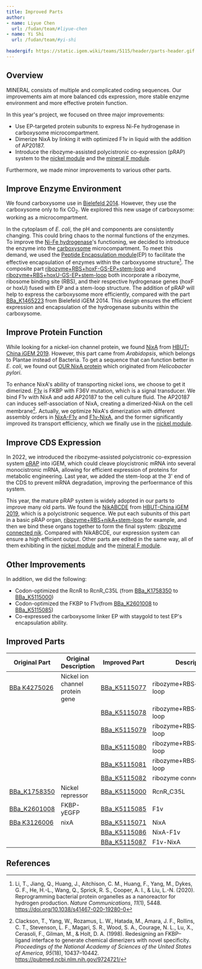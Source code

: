 ```yaml
---
title: Improved Parts
author:
- name: Liyue Chen
  url: /fudan/team/#liyue-chen
- name: Yi Shi
  url: /fudan/team/#yi-shi
  
headergif: https://static.igem.wiki/teams/5115/header/parts-header.gif
---
```



## Overview

MINERAL consists of multiple and complicated coding sequences. Our improvements aim at more balanced cds expression, more stable enzyme environment and more effective protein function.

In this year's project, we focused on three major improvements:

- Use EP-targeted protein subunits to express Ni-Fe hydrogenase in carboxysome microcompartment.
- Dimerize NixA by linking it with optimized F1v in liquid with the addition of AP20187.
- Introduce the ribozyme-assisted polycistronic co-expression (pRAP) system to the [nickel module](https://parts.igem.org/Part:BBa_K5115068) and the [mineral F module](https://parts.igem.org/Part:BBa_K5115067).

Furthermore, we made minor improvements to various other parts.

## Improve Enzyme Environment

We found carboxysome use in [Bielefeld 2014](https://2014.igem.org/Team:Bielefeld-CeBiTec). However, they use the carboxysome only to fix CO<sub>2</sub>. We explored this new usage of carboxysome: working as a microcompartment.

In the cytoplasm of *E. coli*, the pH and components are consistently changing. This could bring chaos to the normal functions of the enzymes. To improve the [Ni-Fe hydrogenase](https://parts.igem.org/Part:BBa_K5115020)'s functioning, we decided to introduce the enzyme into the [carboxysome](https://parts.igem.org/Part:BBa_K5115065) microcompartment. To meet this demand, we used the [Peptide Encapsulation module](https://parts.igem.org/Part:BBa_K5115002)(EP) to facilitate the effective encapsulation of enzymes within the carboxysome structure[^1]. The composite part [ribozyme+RBS+hoxF-GS-EP+stem-loop](https://parts.igem.org/Part:BBa_K5115061) and [ribozyme+RBS+hoxU-GS-EP+stem-loop](https://parts.igem.org/Part:BBa_K5115062) both incorporate a ribozyme, ribosome binding site (RBS), and their respective hydrogenase genes (hoxF or hoxU) fused with EP and a stem-loop structure. The addition of pRAP will help to express the carboxysome more efficiently, compared with the part [BBa_K1465223](https://parts.igem.org/Part:BBa_K1465223) from Bielefeld iGEM 2014. This design ensures the efficient expression and encapsulation of the hydrogenase subunits within the carboxysome.

## Improve Protein Function

While looking for a nickel-ion channel protein, we found [NixA](https://parts.igem.org/Part:BBa_K3126006) from  [HBUT-China iGEM 2019](https://2019.igem.org/Team:HBUT-China). However, this part came from *Arabidopsis*, which belongs to Plantae instead of Bacteria. To get a sequence that can function better in *E. coli*, we found out [OUR NixA protein](https://parts.igem.org/Part:BBa_K5115071) which originated from *Helicobacter pylori*.

To enhance NixA's ability of transporting nickel ions, we choose to get it dimerized. [F1v](https://parts.igem.org/Part:BBa_K5115085) is FKBP with F36V mutation, which is a signal transducer. We bind F1v with NixA and add AP20187 to the cell culture fluid. The AP20187 can induces self-association of NixA, creating a dimerized-NixA on the cell membrane[^2]. Actually, we optimize NixA's dimerization with different assembly orders in [NixA-F1v](https://parts.igem.org/Part:BBa_K5115086) and [F1v-NixA](https://parts.igem.org/Part:BBa_K5115087), and the former significantly improved its transport efficiency, which we finally use in the [nickel module](https://parts.igem.org/Part:BBa_K5115068).

## Improve CDS Expression

In 2022, we introduced the ribozyme-assisted polycistronic co-expression system [pRAP](https://2022.igem.wiki/fudan/parts) into iGEM, which could cleave ploycistronic mRNA into several monocistronic mRNA, allowing for efficient expression of proteins for metabolic engineering. Last year, we added the stem-loop at the 3' end of the CDS to prevent mRNA degradation, improving the perfoermance of this system.

This year, the mature pRAP system is widely adopted in our parts to improve many old parts. We found the [NikABCDE](https://parts.igem.org/Part:BBa_K2652006) from [HBUT-China iGEM 2019](https://2019.igem.org/Team:HBUT-China), which is a polycistronic sequence. We put each subunits of this part in a basic pRAP organ, [ribozyme+RBS+nikA+stem-loop](https://parts.igem.org/Part:BBa_K5115077) for example, and then we bind these organs together to form the final system: [ribozyme  connected nik](https://parts.igem.org/Part:BBa_K5115082). Compared with NikABCDE, our expression system can ensure a high efficient output. Other parts are edited in the same way, all of them exhibiting in the [nickel module](https://parts.igem.org/Part:BBa_K5115068) and the [mineral F module](https://parts.igem.org/Part:BBa_K5115067).

## Other Improvements

In addition, we did the following:

- Codon-optimized the RcnR to RcnR_C35L (from [BBa_K1758350](https://parts.igem.org/Part:BBa_K1758350) to [BBa_K5115000](https://parts.igem.org/Part:BBa_K5115000))
- Codon-optimized the FKBP to F1v(from [BBa_K2601008](https://parts.igem.org/Part:BBa_K2601008) to [BBa_K5115085](https://parts.igem.org/Part:BBa_BBa_K5115085))
- Co-expressed the carboxysome linker EP with staygold to test EP's encapsulation ability.

## Improved Parts

| Original Part     | Original Description     | Improved Part   | Description     |
| ------------------------------------------------------------ | ------------------------------------------------------- | ------------------------------------------------------------ | ---------------------------------------------------- |
| [BBa K4275026](https://parts.igem.org/Part:BBa_K4275026)      | Nickel ion channel protein gene     | [BBa_K5115077](https://parts.igem.org/Part:BBa_K5115077) | ribozyme+RBS+nikA+stem-loop |
|                                                              |                                                         | [BBa_K5115078](https://parts.igem.org/Part:BBa_K5115078) | ribozyme+RBS+nikB+stem-loop                          |
|                                                            |                                            | [BBa_K5115079](https://parts.igem.org/Part:BBa_K5115079) | ribozyme+RBS+nikC+stem-loop                          |
|  |                                                | [BBa_K5115080](https://parts.igem.org/Part:BBa_K5115080) | ribozyme+RBS+nikD+stem-loop |
|       |  | [BBa_K5115081](https://parts.igem.org/Part:BBa_K5115081) | ribozyme+RBS+nikE+stem-loop |
|                                                              |                                                         | [BBa_K5115082](https://parts.igem.org/Part:BBa_K5115082) | ribozyme connected nik |
| [BBa_K1758350](https://parts.igem.org/Part:BBa_K1758350) | Nickel repressor                             | [BBa_K5115000](https://parts.igem.org/Part:BBa_K5115000) | RcnR_C35L                        |
| [BBa_K2601008](https://parts.igem.org/Part:BBa_K2601008) | FKBP-yEGFP                                   | [BBa_K5115085](https://parts.igem.org/Part:BBa_K5115085) | F1v                              |
| [BBa K3126006]((https://parts.igem.org/Part:BBa_K3126006)) | nixA                                          | [BBa_K5115071](https://parts.igem.org/Part:BBa_K5115071) | NixA                              |
|       |                                      | [BBa_K5115086](https://parts.igem.org/Part:BBa_K5115086) | NixA-F1v |
|  |                                                         | [BBa_K5115087](https://parts.igem.org/Part:BBa_K5115087) | F1v-NixA                           |


## References

[^1]: Li, T., Jiang, Q., Huang, J., Aitchison, C. M., Huang, F., Yang, M., Dykes, G. F., He, H.-L., Wang, Q., Sprick, R. S., Cooper, A. I., & Liu, L.-N. (2020). Reprogramming bacterial protein organelles as a nanoreactor for hydrogen production. *Nature Communications*, *11*(1), 5448. https://doi.org/10.1038/s41467-020-19280-0
[^2]: Clackson, T., Yang, W., Rozamus, L. W., Hatada, M., Amara, J. F., Rollins, C. T., Stevenson, L. F., Magari, S. R., Wood, S. A., Courage, N. L., Lu, X., Cerasoli, F., Gilman, M., & Holt, D. A. (1998). Redesigning an FKBP–ligand interface to generate chemical dimerizers with novel specificity. *Proceedings of the National Academy of Sciences of the United States of America*, *95*(18), 10437–10442. https://pubmed.ncbi.nlm.nih.gov/9724721/
